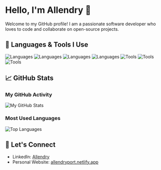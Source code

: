 # Hello, I'm Allendry 👋

Welcome to my GitHub profile! I am a passionate software developer who loves to code and collaborate on open-source projects.

## 🔧 Languages & Tools I Use

![Languages](https://img.shields.io/badge/Languages-Python-blue?style=flat&logo=python)
![Languages](https://img.shields.io/badge/Languages-JavaScript-yellow?style=flat&logo=javascript)
![Languages](https://img.shields.io/badge/Languages-HTML-E34F26?style=flat&logo=html5)
![Languages](https://img.shields.io/badge/Languages-CSS-1572B6?style=flat&logo=css3)
![Tools](https://img.shields.io/badge/Tools-Git-F05032?style=flat&logo=git)
![Tools](https://img.shields.io/badge/Tools-Figma-F24E1E?style=flat&logo=figma)
![Tools](https://img.shields.io/badge/Tools-Blender-F5792A?style=flat&logo=blender)


## 📈 GitHub Stats

### My GitHub Activity

![My GitHub Stats](https://github-readme-stats.vercel.app/api?username=Massive188&show_icons=true&hide_title=true&count_private=true&hide=prs&theme=radical)

### Most Used Languages

![Top Languages](https://github-readme-stats.vercel.app/api/top-langs/?username=Massive188&layout=compact&theme=radical)


## 📣 Let's Connect

- LinkedIn: [Allendry](https://www.linkedin.com/in/allendry-roque-diaz-info/)
- Personal Website: [allendryport.netlify.app](https://allendryport.netlify.app)




